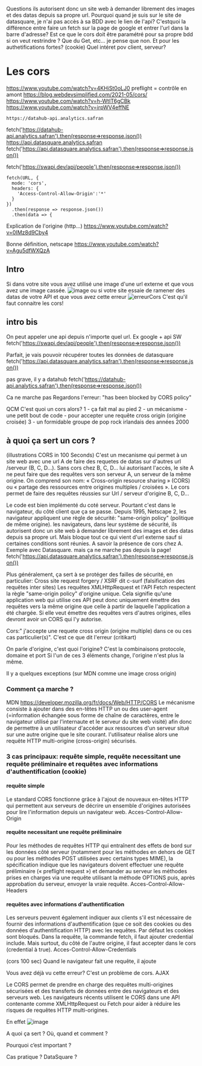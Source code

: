 Questions
ils autorisent donc un site web à demander librement des images et des datas depuis sa propre url. Pourquoi quand je suis sur le site de datasquare, je n'ai pas accès à sa BDD avec le lien de l'api?
C'estquoi la différence entre faire un fetch sur la page de google et entrer l'url dans la barre d'adresse?
Est ce que le cors doit être paramétré pour sa propre bdd si on veut restrindre ? Que du Get, etc... je pense que non. Et pour les authetifications fortes? (cookie)
Quel intéret pov client, serveur?



# Les cors

https://www.youtube.com/watch?v=4KHiSt0oLJ0
preflight = contrôle en amont
https://blog.webdevsimplified.com/2021-05/cors/
https://www.youtube.com/watch?v=h-WtIT6gCBk
https://www.youtube.com/watch?v=irpWV4effNE


    https://datahub-api.analytics.safran
fetch('https://datahub-api.analytics.safran').then(response=>response.json())
    https://api.datasquare.analytics.safran
fetch('https://api.datasquare.analytics.safran').then(response=>response.json())

fetch('https://swapi.dev/api/people').then(response=>response.json())


```
fetch(URL, {
  mode: 'cors',
  headers: {
    'Access-Control-Allow-Origin':'*'
  }
})
  .then(response => response.json())
  .then(data => {
 ```


Explication de l'origine (http...)
https://www.youtube.com/watch?v=0IMz8d9Cby4

Bonne définition, netscape
https://www.youtube.com/watch?v=Agu5dfWXQzA


## Intro
Si dans votre site vous avez utilisé une image d'une url externe et que vous avez une image cassée.
![image](https://user-images.githubusercontent.com/75088424/150318851-ede8c42e-3b5c-42b3-a354-4f5464312f58.png)
ou si votre site essaie de ramener des datas de votre API et que vous avez cette erreur
![erreurCors](https://user-images.githubusercontent.com/75088424/150319783-72f28081-499b-4e51-a993-fba9af69ca34.JPG)
C'est qu'il faut connaitre les cors! 

## intro bis
On peut appeler une api depuis n'importe quel url.
Ex google + api SW
fetch('https://swapi.dev/api/people').then(response=>response.json())

Parfait, je vais pouvoir récupérer toutes les données de datasquare
fetch('https://api.datasquare.analytics.safran').then(response=>response.json())

pas grave, il y a datahub
fetch('https://datahub-api.analytics.safran').then(response=>response.json())

Ca ne marche pas
Regardons l'erreur: "has been blocked by CORS policy"


QCM
C'est quoi un cors alors?
1 - ça fait mal au pied
2 - un mécanisme - une petit bout de code - pour accepter une requête cross origin (origine croisée)
3 - un formidable groupe de pop rock irlandais des années 2000



## à quoi ça sert un cors ?
(illustrations CORS in 100 Seconds)
C'est un mecanisme qui permet à un site web avec une url A de faire des requetes de datas sur d'autres url /serveur (B, C, D...). Sans cors chez B, C, D... lui autorisant l'accès, le site A ne peut faire que des requêtes vers son serveur A, un serveur de la même origine. 
On comprend son nom: «  Cross-origin resource sharing » (CORS) ou « partage des ressources entre origines multiples / croisées ». Le cors permet de faire des requêtes réussies sur Url / serveur d'origine B, C, D...

Le code est bien implémenté du coté serveur. Pourtant c'est dans le navigateur, du côté client que ça se passe. Depuis 1995, Netscape 2, les navigateur appliquent une règle de sécurité: "same-origin policy" (politique de même origine). les navigateurs, dans leur système de sécurité, ils autorisent donc un site web à demander librement des images et des datas depuis sa propre url. Mais bloque tout ce qui vient d'url externe sauf si certaines conditions sont réunies. A savoir la présence de cors chez A. 
Exemple avec Datasquare.
mais ça ne marche pas depuis la page!
fetch('https://api.datasquare.analytics.safran').then(response=>response.json())

Plus généralement, ça sert à se protéger des failles de sécurité, en particulier: Cross site request forgery / XSRF dit c-surf (falsification des requêtes inter sites)
Les requêtes XMLHttpRequest et l'API Fetch respectent la règle "same-origin policy" d'origine unique. Cela signifie qu'une application web qui utilise ces API peut donc uniquement émettre des requêtes vers la même origine que celle à partir de laquelle l'application a été chargée. Si elle veut émettre des requêtes vers d'autres origines, elles devront avoir un CORS qui l'y autorise.

Cors:" j'accepte une requete cross origin (origine multiple) dans ce ou ces cas particulier(s)". C'est ce que dit l'erreur (critikart)

On parle d'origine, c'est quoi l'origine? C'est la combinaisons protocole, domaine et port
Si l'un de ces 3 éléments change, l'origine n'est plus la même.

Il y a quelques exceptions (sur MDN comme une image cross origin)

### Comment ça marche ? 
MDN
https://developer.mozilla.org/fr/docs/Web/HTTP/CORS
Le mécanisme consiste à ajouter dans des en-têtes HTTP un ou des user-agent (=information échangée sous forme de chaîne de caractères, entre le navigateur utilisé par l'internaute et le serveur du site web visité) afin donc de permettre à un utilisateur d'accéder aux ressources d'un serveur situé sur une autre origine que le site courant. 
l'utilisateur réalise alors une requête HTTP multi-origine (cross-origin) sécurisés.

### 3 cas principaux: requête simple, requête necessitant une requête préliminaire et requêtes avec informations d'authentification (cookie)

#### requête simple

Le standard CORS fonctionne grâce à l'ajout de nouveaux en-têtes HTTP qui permettent aux serveurs de décrire un ensemble d'origines autorisées pour lire l'information depuis un navigateur web.
Acces-Control-Allow-Origin

#### requête necessitant une requête préliminaire

Pour les méthodes de requêtes HTTP qui entraînent des effets de bord sur les données côté serveur (notamment pour les méthodes en dehors de GET ou pour les méthodes POST utilisées avec certains types MIME), la spécification indique que les navigateurs doivent effectuer une requête préliminaire (« preflight request ») et demander au serveur les méthodes prises en charges via une requête utilisant la méthode OPTIONS puis, après approbation du serveur, envoyer la vraie requête. 
Acces-Control-Allow-Headers

#### requêtes avec informations d'authentification

Les serveurs peuvent également indiquer aux clients s'il est nécessaire de fournir des informations d'authentification (que ce soit des cookies ou des données d'authentification HTTP) avec les requêtes.
Par défaut les cookies sont bloqués. Dans la requête, la commande fetch, il faut ajouter credential include. Mais surtout, du côté de l'autre origine, il faut accepter dans le cors (credential à true).
Acces-Control-Allow-Credentials



(cors 100 sec)
Quand le navigateur fait une requête, il ajoute 




Vous avez déjà vu cette erreur? C'est un problème de cors.
AJAX

Le CORS permet de prendre en charge des requêtes multi-origines sécurisées et des transferts de données entre des navigateurs et des serveurs web. Les navigateurs récents utilisent le CORS dans une API contenante comme XMLHttpRequest ou Fetch pour aider à réduire les risques de requêtes HTTP multi-origines.

En effet
![image](https://user-images.githubusercontent.com/75088424/150301214-5ff2790b-36bd-4438-9661-ad5ed8ce28bc.png)




A quoi ça sert ? Où, quand et comment ?

Pourquoi c’est important ?

Cas pratique ? DataSquare ?
